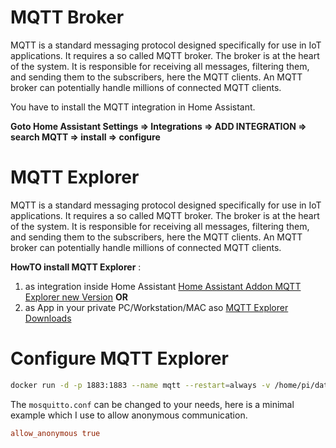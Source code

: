 # MQTT Broker

MQTT is a standard messaging protocol designed specifically for use in IoT applications. It requires a so called MQTT broker.
The broker is at the heart of the system. It is responsible for receiving all messages, filtering them, and sending them to the subscribers, here the MQTT clients. An MQTT broker can potentially handle millions of connected MQTT clients.

You have to install the MQTT integration in Home Assistant.

**Goto Home Assistant Settings => Integrations => ADD INTEGRATION => search MQTT => install => configure** 

# MQTT Explorer

MQTT is a standard messaging protocol designed specifically for use in IoT applications. It requires a so called MQTT broker.
The broker is at the heart of the system. It is responsible for receiving all messages, filtering them, and sending them to the subscribers, here the MQTT clients. An MQTT broker can potentially handle millions of connected MQTT clients.

**HowTO install MQTT Explorer** :

1) as integration inside Home Assistant
[Home Assistant Addon MQTT Explorer new Version](https://community.home-assistant.io/t/addon-mqtt-explorer-new-version/603739)
**OR**
2) as App in your private PC/Workstation/MAC aso
[MQTT Explorer Downloads](https://mqtt-explorer.com/)

# Configure MQTT Explorer


```sh
docker run -d -p 1883:1883 --name mqtt --restart=always -v /home/pi/data/mqtt_data/mosquitto.conf:/mosquitto/config/mosquitto.conf eclipse-mosquitto:2
```

The ``mosquitto.conf`` can be changed to your needs, here is a minimal example which I use to allow anonymous communication.

```conf
allow_anonymous true
```
